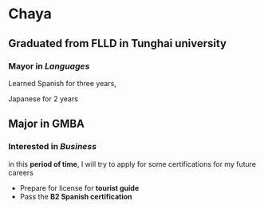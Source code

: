 # Chaya

## Graduated from FLLD in Tunghai university

### Mayor in  *Languages* 
<p>Learned Spanish for three years, <p>Japanese for 2 years

## Major in GMBA 

### Interested in *Business* 

in this  __period of time__, I will try to apply for some certifications for my future careers 

- Prepare for license for __tourist guide__
- Pass the __B2 Spanish certification__